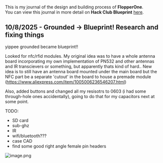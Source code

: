 <!--
  ===================    !!READ THIS NOTICE!!   ====================
  DO NOT edit this file manually. Your changes WILL BE OVERWRITTEN!
  This journal is auto generated and updated by Hack Club Blueprint.
  To edit this file, please edit your journal entries on Blueprint.
  ==================================================================
-->

This is my journal of the design and building process of **FlopperOne**.  
You can view this journal in more detail on **Hack Club Blueprint** [here](https://blueprint.hackclub.com/projects/50).


## 10/8/2025 - Grounded -> Blueprint! Research and fixing things  

yippee grounded became blueprint!!

Looked for nfc/rfid modules. My original idea was to have a whole antenna board incorporating my own implementation of PN532 and other antennas and IR transcievers or something, but apparently thats kind of hard.. New idea is to still have an antenna board mounted under the main board but the NFC part be a separate 'cutout' in the board to house a premade module (https://www.aliexpress.com/item/1005006236546207.html)

Also, added buttons and changed all my resisotrs to 0603 (i had some through-hole ones accidentally), going to do that for my capacitors next at some point.

TODO:
- SD card
- sub-ghz
- IR
- wifi/bluetooth???
- case CAD
- find some good right angle female pin headers

![image.png](https://blueprint.hackclub.com/user-attachments/blobs/proxy/eyJfcmFpbHMiOnsiZGF0YSI6MTAyNywicHVyIjoiYmxvYl9pZCJ9fQ==--0bb0ef09101316b64ea0d9f8898ee944c89a9f15/image.png)

  

